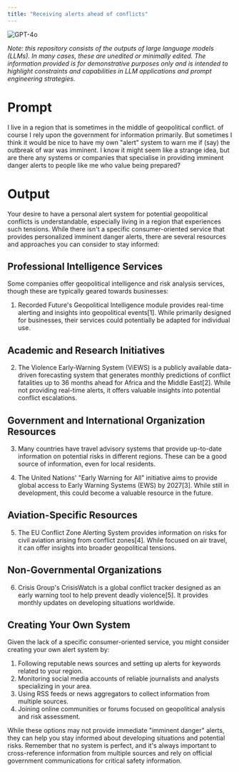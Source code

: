 ```yaml
---
title: "Receiving alerts ahead of conflicts"
---
```

![GPT-4o](https://img.shields.io/badge/GPT--4o-3333FF?style=for-the-badge&logo=openai&logoColor=white)



*Note: this repository consists of the outputs of large language models (LLMs). In many cases, these are unedited or minimally edited. The information provided is for demonstrative purposes only and is intended to highlight constraints and capabilities in LLM applications and prompt engineering strategies.*


# Prompt

I live in a region that is sometimes in the middle of geopolitical conflict. of course I rely upon the government for information primarily. But sometimes I think it would be nice to have my own "alert" system to warn me if (say) the outbreak of war was imminent. I know it might seem like a strange idea, but are there any systems or companies that specialise in providing imminent danger alerts to people like me who value being prepared?

# Output
Your desire to have a personal alert system for potential geopolitical conflicts is understandable, especially living in a region that experiences such tensions. While there isn't a specific consumer-oriented service that provides personalized imminent danger alerts, there are several resources and approaches you can consider to stay informed:

## Professional Intelligence Services

Some companies offer geopolitical intelligence and risk analysis services, though these are typically geared towards businesses:

1. Recorded Future's Geopolitical Intelligence module provides real-time alerting and insights into geopolitical events[1]. While primarily designed for businesses, their services could potentially be adapted for individual use.

## Academic and Research Initiatives

2. The Violence Early-Warning System (ViEWS) is a publicly available data-driven forecasting system that generates monthly predictions of conflict fatalities up to 36 months ahead for Africa and the Middle East[2]. While not providing real-time alerts, it offers valuable insights into potential conflict escalations.

## Government and International Organization Resources

3. Many countries have travel advisory systems that provide up-to-date information on potential risks in different regions. These can be a good source of information, even for local residents.

4. The United Nations' "Early Warning for All" initiative aims to provide global access to Early Warning Systems (EWS) by 2027[3]. While still in development, this could become a valuable resource in the future.

## Aviation-Specific Resources

5. The EU Conflict Zone Alerting System provides information on risks for civil aviation arising from conflict zones[4]. While focused on air travel, it can offer insights into broader geopolitical tensions.

## Non-Governmental Organizations

6. Crisis Group's CrisisWatch is a global conflict tracker designed as an early warning tool to help prevent deadly violence[5]. It provides monthly updates on developing situations worldwide.

## Creating Your Own System

Given the lack of a specific consumer-oriented service, you might consider creating your own alert system by:

1. Following reputable news sources and setting up alerts for keywords related to your region.
2. Monitoring social media accounts of reliable journalists and analysts specializing in your area.
3. Using RSS feeds or news aggregators to collect information from multiple sources.
4. Joining online communities or forums focused on geopolitical analysis and risk assessment.

While these options may not provide immediate "imminent danger" alerts, they can help you stay informed about developing situations and potential risks. Remember that no system is perfect, and it's always important to cross-reference information from multiple sources and rely on official government communications for critical safety information.
 